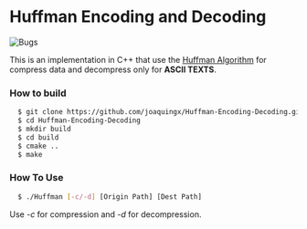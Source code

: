 # Huffman Encoding and Decoding
![Bugs](https://img.shields.io/badge/Bugs-Present-red.svg)

This is an implementation in C++ that use the [Huffman Algorithm](https://en.wikipedia.org/wiki/Huffman_coding) for compress data and decompress only for **ASCII TEXTS**.
### How to build
```sh
  $ git clone https://github.com/joaquingx/Huffman-Encoding-Decoding.git
  $ cd Huffman-Encoding-Decoding
  $ mkdir build
  $ cd build
  $ cmake ..
  $ make
```

### How To Use

```sh
  $ ./Huffman [-c/-d] [Origin Path] [Dest Path]
```
Use *-c* for compression and *-d* for decompression. 




